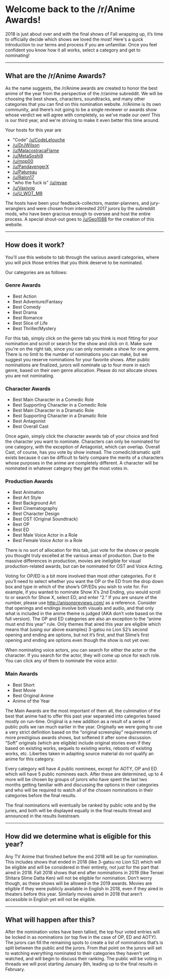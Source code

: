 # Welcome back to the /r/Anime Awards!

2018 is just about over and with the final shows of Fall wrapping up, it’s time to officially decide which shows we loved the most! Here's a quick introduction to our terms and process if you are unfamiliar. Once you feel confident you know how it all works, select a category and get to nominating!

---

## What are the /r/Anime Awards?

As the name suggests, the /r/Anime awards are created to honor the best anime of the year from the perspective of the /r/anime subreddit. We will be choosing the best shows, characters, soundtracks, and many other categories that you can find on this nomination website. /r/Anime is its own community, and there’s not going to be a single reviewer or awards show whose verdict we will agree with completely, so we've made our own! This is our third year, and we're striving to make it even better this time around.

Your hosts for this year are

* "Code" [/u/CodeLelouche](https://www.reddit.com/user/CodeLelouche)
* [/u/DrJWilson](https://www.reddit.com/user/DrJWilson)
* [/u/MalacostracaFlame](https://www.reddit.com/user/MalacostracaFlame)
* [/u/MetaSoshi9](https://www.reddit.com/user/MetaSoshi9)
* [/u/mpp00](https://www.reddit.com/user/mpp00)
* [/u/PandavengerX](https://www.reddit.com/user/PandavengerX)
* [/u/Patureau](https://www.reddit.com/user/Patureau)
* [/u/Ralon17](https://www.reddit.com/user/Ralon17)
* "who the fuck is" [/u/reyae](https://www.reddit.com/user/reyae)
* [/u/Vaxivop](https://www.reddit.com/user/Vaxivop)
* [/u/U_WOT_M8](https://www.reddit.com/user/U_WOT_M8)

The hosts have been your feedback-collectors, master-planners, and jury-wranglers and were chosen from interested 2017 jurors by the subreddit mods, who have been gracious enough to oversee and host the entire process. A special shout-out goes to [/u/Geo1088](https://www.reddit.com/user/Geo1088) for the creation of this website.

---

## How does it work?

You'll use this website to tab through the various award categories, where you will pick those entries that you think deserve to be nominated.

Our categories are as follows:

### Genre Awards

* Best Action
* Best Adventure/Fantasy
* Best Comedy
* Best Drama
* Best Romance
* Best Slice of Life
* Best Thriller/Mystery

For this tab, simply click on the genre tab you think is most fitting for your nomination and scroll or search for the show and click on it. Make sure you're on the right tab, since you can only nominate a show for one genre. There is no limit to the number of nominations you can make, but we suggest you reserve nominations for your favorite shows. After public nominations are finalized, jurors will nominate up to four more in each genre, based on their own genre allocation. Please do not allocate shows you are not nominating.

### Character Awards

* Best Main Character in a Comedic Role
* Best Supporting Character in a Comedic Role
* Best Main Character in a Dramatic Role
* Best Supporting Character in a Dramatic Role
* Best Antagonist
* Best Overall Cast

Once again, simply click the character awards tab of your choice and find the character you want to nominate. Characters can only be nominated for one category, with the exception of Antagonist, which can overlap. Overall Cast, of course, has you vote by show instead. The comedic/dramatic split exists because it can be difficult to fairly compare the merits of a characters whose purposes in the anime are completely different. A character will be nominated in whatever category they get the most votes in.

### Production Awards

* Best Animation
* Best Art Style
* Best Background Art
* Best Cinematography
* Best Character Design
* Best OST (Original Soundtrack)
* Best OP
* Best ED
* Best Male Voice Actor in a Role
* Best Female Voice Actor in a Role

There is no sort of allocation for this tab, just vote for the shows or people you thought truly excelled at the various areas of production. Due to the massive differences in production, movies are ineligible for visual production-related awards, but can be nominated for OST and Voice Acting.

Voting for OP/ED is a bit more involved than most other categories. For it you’ll need to select whether you want the OP or the ED from the drop down box and type in which of the show’s OP/EDs you wish to vote for. For example, if you wanted to nominate Show X’s 2nd Ending, you would scroll to or search for Show X, select ED, and enter “2.” If you are unsure of the number, please use http://anisonpreviews.com/ as a reference. Consider that openings and endings involve both visuals and audio, and that only what is included in the anime theme is judged (AKA don’t vote based on the full version). The OP and ED categories are also an exception to the “anime must end this year” rule. Only themes that aired this year are eligible which means that (using our above examples) 3-gatsu no Lion S2’s second opening and ending are options, but not it’s first, and that Slime’s first opening and ending are options even though the show is not yet over.

When nominating voice actors, you can search for either the actor or the character. If you search for the actor, they will come up once for each role. You can click any of them to nominate the voice actor.

### Main Awards

* Best Short
* Best Movie
* Best Original Anime
* Anime of the Year

The Main Awards are the most important of them all, the culmination of the best that anime had to offer this past year separated into categories based mostly on run-time. Original is a new addition as a result of a series of public polls we ran much earlier in the year. Originally we were going to use a very strict definition based on the “original screenplay” requirements of more prestigious awards shows, but softened it after some discussion. “Soft” originals (which are eligible) include original stories even if they based on existing works, sequels to existing works, reboots of existing works, etc. Liberties taken in adapting source material do not qualify an anime for this category.

Every category will have 4 public nominees, except for AOTY, OP and ED which will have 5 public nominees each. After these are determined, up to 4 more will be chosen by groups of jurors who have spent the last two months getting familiar with and discussing the options in their categories and who will be required to watch all of the chosen nominations in their categories before the final results.

The final nominations will eventually be ranked by public vote and by the juries, and both will be displayed equally in the final results thread and announced in the results livestream.

---

## How did we determine what is eligible for this year?

Any TV Anime that finished before the end 2018 will be up for nomination. This includes shows that ended in 2018 (like 3-gatsu no Lion S2) which will be eligible and will be considered in their entirety, not just for the part that aired in 2018. Fall 2018 shows that end after nominations in 2019 (like Tensei Shitara Slime Datta Ken) will not be eligible for nomination. Don’t worry though, as these shows will be allowed in the 2019 awards.
Movies are eligible if they were publicly available in English in 2018, even if they aired in theaters before this year. Similarly movies aired in 2018 that aren’t accessible in English yet will not be eligible.

---

## What will happen after this?

After the nomination votes have been tallied, the top four voted entries will be locked in as nominations (or top five in the case of OP, ED and AOTY). The jurors can fill the remaining spots to create a list of nominations that’s is split between the public and the jurors. From that point on the jurors will set to watching everything nominated to their categories they haven’t yet watched, and will begin to discuss their ranking. The public will be voting in threads we will post starting January 8th, leading up to the final results in February.
